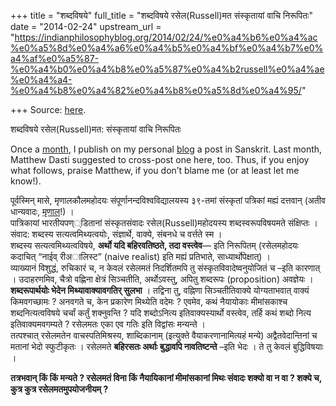 +++
title = "शब्दविषये"
full_title = "शब्दविषये रसेल(Russell)मत संस्कृतायां वाचि निरूपितः"
date = "2014-02-24"
upstream_url = "https://indianphilosophyblog.org/2014/02/24/%e0%a4%b6%e0%a4%ac%e0%a5%8d%e0%a4%a6%e0%a4%b5%e0%a4%bf%e0%a4%b7%e0%a4%af%e0%a5%87-%e0%a4%b0%e0%a4%b8%e0%a5%87%e0%a4%b2russell%e0%a4%ae%e0%a4%a4-%e0%a4%b8%e0%a4%82%e0%a4%b8%e0%a5%8d%e0%a4%95/"

+++
Source: [here](https://indianphilosophyblog.org/2014/02/24/%e0%a4%b6%e0%a4%ac%e0%a5%8d%e0%a4%a6%e0%a4%b5%e0%a4%bf%e0%a4%b7%e0%a4%af%e0%a5%87-%e0%a4%b0%e0%a4%b8%e0%a5%87%e0%a4%b2russell%e0%a4%ae%e0%a4%a4-%e0%a4%b8%e0%a4%82%e0%a4%b8%e0%a5%8d%e0%a4%95/).

शब्दविषये रसेल(Russell)मत: संस्कृतायां वाचि निरूपितः

Once a
[month](http://elisafreschi.com/2013/09/03/monthly-planning/ "Monthly planning"),
I publish on my personal [blog](http://elisafreschi.com) a post in
Sanskrit. Last month, Matthew Dasti suggested to cross-post one here,
too. Thus, if you enjoy what follows, praise Matthew, if you don’t blame
me (or at least let me know!).

पूर्वस्मिन् मासे, मृणालकौलमहोदयः संपूर्णानन्दविश्वविद्यालयस्य ३९-तमां
संस्कृतां पत्रिकां मह्यं दत्तवान् (अतीव धान्यवादः,
[मृणाल](http://elisafreschi.com/2013/12/27/let-us-organise-more-sa%e1%b9%83vadas-an-interview-with-mrinal-kaul/ "Let us organise more Saṃvādas! An Interview with Mrinal Kaul")!)
।  
पात्रिकायां भारतीयपण््डितानां संस्कृतसंवादः रसेल(Russell)महोदयस्य
शब्दस्वरूपविषयमते संक्षिप्तः । संवाद: शब्दस्य सत्यत्वमिथ्यत्वयोः,
संज्ञार्थे, वाक्ये, संबनधे च वर्त्तते स्म ।  
शब्दस्य सत्यत्वमिथ्यत्वविषये, **अर्थो यदि बहिरवतिष्ठते, तदा वस्त्वेव**—
इति निरूपितम् (रसेलमहोदयः कदाचित् “नाईव् रीअालिस्ट” (naive realist) इति
मह्यं प्रतिभाते, साध्यार्थोपेक्षात्) ।  
व्याख्यानं विशुद्धं, रुचिकारं च, न केवलं रसेलमतं निदर्शितमपि तु
संस्कृतविवादेष्वनुयोजितं च –इति कारणात् । उदाहरणमिव, चैत्रो वह्णिना
क्षेत्रं सिञ्चतीति, अर्थोऽवस्तु, अपितु शब्दरूपः (proposition) अवज्ञेयः ।
**शब्दरूपार्थयोः भेदेन मिथ्यावाक्यावगतिर् सुलभा** । तद्विना तु, वह्निणा
सिञ्चतीतिवाक्ये योग्यताभवात् वाक्यं किमवगच्छामः ? अनवगते च, केन प्रकारेण
मिथ्येति वदेमः ? एवमेव, कथं नैयायोकाः मीमांसकाश्च शब्दनित्यत्वविषये
चर्चां कर्तुं शक्नुवन्ति ? यदि शब्दोऽनित्य इतिवाक्यस्यार्थो वस्त्वेव,
तर्हि कथं शब्दो नित्य इतिवाक्यमवगम्यते ? रसेलमतः एका एव गतिः इति
विद्वांसः मन्यन्ते ।  
तत्पश्चात् रसेलमतेन वाचस्पतिमिश्रस्य, शाब्दिकानाम् (इत्युक्ते
वैयाकरणानामित्यहं मन्ये) अद्वैतवेदान्तिनां च मतानां भेदो स्फुटीकृतः ।
रसेलमते **बहिरसतः अर्थाः बुद्धावपि नावतिष्टन्ते** –इति भेदः । ते तु
केवलं बुद्धिविषयाः ।

**तत्रभवान् किं किं मन्यते ? रसेलमतं विना किं नैयायिकानां मीमांसकानां
मिथः संवादः शक्यो वा न वा ? शक्ये च, कुत्र कुत्र रसेलमतमुपयोजनीयम् ?**
